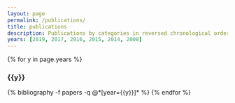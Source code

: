 ```yaml
---
layout: page
permalink: /publications/
title: publications
description: Publications by categories in reversed chronological order.
years: [2019, 2017, 2016, 2015, 2014, 2008]
---
```


{% for y in page.years %}
  <h3 class="year">{{y}}</h3>
  {% bibliography -f papers -q @*[year={{y}}]* %}
{% endfor %}

